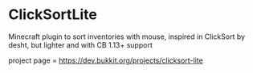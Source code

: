 # ClickSortLite
Minecraft plugin to sort inventories with mouse, inspired in ClickSort by desht, but lighter and with CB 1.13+ support

project page = https://dev.bukkit.org/projects/clicksort-lite
